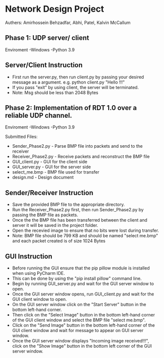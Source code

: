 # Network Design Project

Authers: Amirhossein Behzadfar, Abhi, Patel, Kalvin McCallum

Phase 1:
UDP server/ client
---------------------------------------------------------------------
Enviroment 
  -Windows
  -Python 3.9


Server/Client Instruction
----------------------------------------------------------------------
  * First run the server.py, then run client.py by passing your desired message as a argument. e.g. python client.py "Hello !!!"
  * If you pass "exit" by using client, the server will be terminated. 
  * Note: Msg should be less than 2048 Bytes 

Phase 2:
Implementation of RDT 1.0 over a reliable UDP channel. 
---------------------------------------------------------------------
Enviroment 
  -Windows
  -Python 3.9


Submitted Files:
- Sender_Phase2.py - Parse BMP file into packets and send to the receiver
- Receiver_Phase2.py - Receive packets and reconstruct the BMP file
- GUI_client.py - GUI for the client side
- GUI_server.py - GUI for the server side
- select_me.bmp - BMP file used for transfer
- design.md - Design document



Sender/Receiver Instruction
----------------------------------------------------------------------
  * Save the provided BMP file to the appropriate directory.
  * Run the Receiver_Phase2.py first, then run Sender_Phase2.py by passing the BMP file as packets. 
  * Once the the BMP file has been transferred between the client and server it will be saved in the project folder.
  * Open the recevied image to ensure that no bits were lost during transfer.
  * Note: BMP file should be 799 KB and should be named "select me.bmp" and each packet created is of size 1024 Bytes

GUI Instruction
----------------------------------------------------------------------
  * Before running the GUI ensure that the pip pillow module is installed when using PyCharm IDE.
  * This can be done by using the "pip install pillow" command line.
  * Begin by running GUI_server.py and wait for the GUI server window to open.
  * Once the GUI server window opens, run GUI_client.py and wait for the GUI client window to open.
  * On the GUI server window click on the "Start Server" button in the bottom left-hand corner.
  * Then click on the "Select Image" button in the bottom left-hand corner of the GUI client window and select the BMP file "select me.bmp".
  * Click on the "Send Image" button in the bottom left-hand corner of the GUI client window and wait for message to appear on GUI server window.
  * Once the GUI server window displays "Incoming image received!!!", click on the "Show Image" button in the bottom left corner of the GUI server window.
